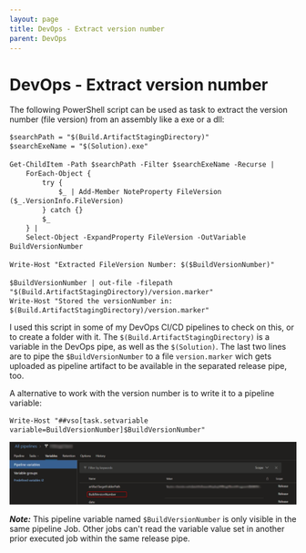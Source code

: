 ```yaml
---
layout: page
title: DevOps - Extract version number
parent: DevOps
---
```


# DevOps - Extract version number

The following PowerShell script can be used as task to extract the version number (file version) from an assembly like a exe or a dll:

```shell
$searchPath = "$(Build.ArtifactStagingDirectory)"
$searchExeName = "$(Solution).exe"

Get-ChildItem -Path $searchPath -Filter $searchExeName -Recurse |
    ForEach-Object {
        try {
            $_ | Add-Member NoteProperty FileVersion ($_.VersionInfo.FileVersion)
        } catch {}
        $_
    } |
    Select-Object -ExpandProperty FileVersion -OutVariable BuildVersionNumber

Write-Host "Extracted FileVersion Number: $($BuildVersionNumber)"

$BuildVersionNumber | out-file -filepath "$(Build.ArtifactStagingDirectory)/version.marker"
Write-Host "Stored the versionNumber in: $(Build.ArtifactStagingDirectory)/version.marker"
```

I used this script in some of my DevOps CI/CD pipelines to check on this, or to create a folder with it.
The `$(Build.ArtifactStagingDirectory)` is a variable in the DevOps pipe, as well as the `$(Solution)`. 
The last two lines are to pipe the `$BuildVersionNumber` to a file `version.marker` wich gets uploaded as pipeline artifact to be available in the separated release pipe, too.

A alternative to work with the version number is to write it to a pipeline variable:

```shell
Write-Host "##vso[task.setvariable variable=BuildVersionNumber]$BuildVersionNumber"
```

[![ci-variable](/assets/images/articles/cicd-extract-fileversion/ci-variable.png)](/assets/images/articles/cicd-extract-fileversion/ci-variable.png)


***Note:***
This pipeline variable named `$BuildVersionNumber` is only visible in the same pipeline Job. Other jobs can't read the variable value set in another prior executed job within the same release pipe.